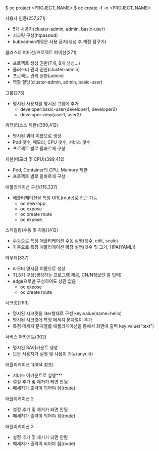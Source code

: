$ oc project <PROJECT_NAME>
$ oc create -f -n <PROJECT_NAME>

사용자 인증(257,271)
- 5개 사용자(cluster-admin, admin, basic-user) 
- 시크릿 구성(htpasswd)
- kubeadmin계정은 사용 금지(생성 후 계정 잠구기)

클러스터 퍼미션/프로젝트 퍼미션(271)
- 프로젝트 생성 권한(7개, 8개 생성...)
- 클러스터 관리 권한(cluster-admin)
- 프로젝트 관리 권한(admin)
- 역할 할당(cluster-admin, admin, basic-user)

그룹(273)
- 명시된 사용자를 명시된 그룹에 추가
  * developer:basic-user{developer1, developer2}
   * developer:view{user1, user2}

쿼터(리소스 제한)(399,412)
- 명시된 쿼터 이름으로 생성
- Pod 갯수, 메모리, CPU 갯수, 서비스 갯수
- 프로젝트 별로 올바르게 구성

제한(메모리 및 CPU)(399,412)
- Pod, Container의 CPU, Memory 제한
- 프로젝트 별로 올바르게 구성

애플리케이션 구성(115,337)
- 애플리케이션을 특정 URL(route)로 접근 가능
   * oc new-app 
  * oc expose 
  * oc create route
  * oc expose <DEPLOY>
              <SVC>
                      <POD>

스케일링(수동 및 자동)(412)
- 수동으로 특정 애플리케이션 수동 실행(갯수, edit, scale)
- 자동으로 특정 애플리케이션 확장 실행(갯수 및 크기, HPA(YAML))

라우터(337)
- 라우터 명시된 이름으로 생성
- TLS키 구성(생성하는 프로그램 제공, CN/N정보만 잘 입력)
- edge으로만 구성하여도 상관 없음
  * oc expose 
  * oc create route

시크릿(293)
- 명시된 시크릿을 liter형태로 구성
   key:value(name=hello)
- 명시된 시크릿에 특정 메세지 문자열이 추가
- 특정 메세지 문자열를 애플리케이션을 통해서 화면에 출력
  key:value("text")

서비스 어카운트(302)
- 명시된 SA어카운트 생성
- 모든 사용자가 실행 및 사용이 가능(anyuid)

애플리케이션 1(304 참조)
- 서비스 어카운트로 실행***
- 설정 추가 및 제거가 되면 안됨
- 메세지가 출력이 되어야 됨(route)

애플리케이션 2
- 설정 추가 및 제거가 되면 안됨
- 메세지가 출력이 되어야 됨(route)

애플리케이션 3
- 설정 추가 및 제거가 되면 안됨
- 메세지가 출력이 되어야 됨(route)